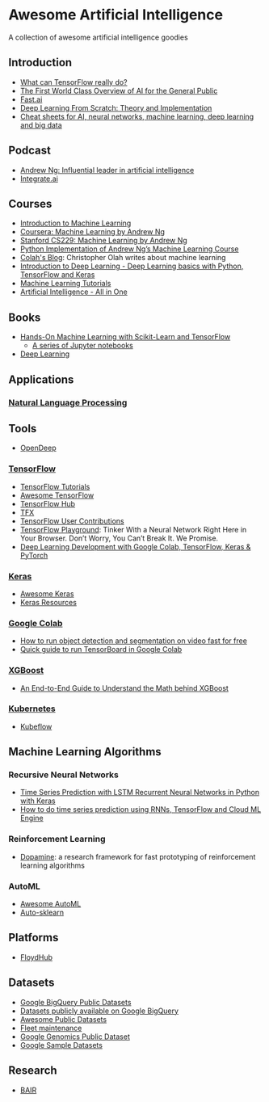 # Awesome Artificial Intelligence
A collection of awesome artificial intelligence goodies

## Introduction
- [What can TensorFlow really do?](https://blog.oursky.com/2018/02/14/tensorflow-business-applications-ai-hong-kong/)
- [The First World Class Overview of AI for the General Public](https://montrealartificialintelligence.com/academy/#The-First-World-Class-Overview-of-AI-for-the-General-Public)
- [Fast.ai](http://wiki.fast.ai/index.php/Main_Page)
- [Deep Learning From Scratch: Theory and Implementation](http://www.deepideas.net/deep-learning-from-scratch-theory-and-implementation/)
- [Cheat sheets for AI, neural networks, machine learning, deep learning and big data](https://becominghuman.ai/cheat-sheets-for-ai-neural-networks-machine-learning-deep-learning-big-data-678c51b4b463)

## Podcast
- [Andrew Ng: Influential leader in artificial intelligence](https://behindthetech.libsynpro.com/003-andrew-ng-influential-leader-in-artificial-intelligence)
- [Integrate.ai](https://www.integrate.ai/podcast/)

## Courses
- [Introduction to Machine Learning](https://www.youtube.com/playlist?list=PLAwxTw4SYaPkQXg8TkVdIvYv4HfLG7SiH)
- [Coursera: Machine Learning by Andrew Ng](https://www.youtube.com/watch?v=qeHZOdmJvFU&list=PLZ9qNFMHZ-A4rycgrgOYma6zxF4BZGGPW)
- [Stanford CS229: Machine Learning by Andrew Ng](https://www.youtube.com/playlist?list=PLA89DCFA6ADACE599)
- [Python Implementation of Andrew Ng’s Machine Learning Course](https://medium.com/analytics-vidhya/python-implementation-of-andrew-ngs-machine-learning-course-part-2-1-1a666f049ad6)
-   [Colah's Blog](https://colah.github.io/): Christopher Olah writes about machine learning
- [Introduction to Deep Learning - Deep Learning basics with Python, TensorFlow and Keras](https://pythonprogramming.net/introduction-deep-learning-python-tensorflow-keras/)
- [Machine Learning Tutorials](https://pythonprogramming.net/machine-learning-tutorials/)
- [Artificial Intelligence - All in One](https://www.youtube.com/channel/UC5zx8Owijmv-bbhAK6Z9apg)

## Books
- [Hands-On Machine Learning with Scikit-Learn and TensorFlow](http://shop.oreilly.com/product/0636920052289.do)
  -   [A series of Jupyter notebooks](https://github.com/ageron/handson-ml)
-   [Deep Learning](http://www.deeplearningbook.org/)

## Applications

### [Natural Language Processing](https://github.com/connected-bsamadi/awesome-wiki/blob/master/awesome-natural-language-processing.md)

## Tools
- [OpenDeep](http://www.opendeep.org)

 ### [TensorFlow](https://www.tensorflow.org/)
 - [TensorFlow Tutorials](https://github.com/Hvass-Labs/TensorFlow-Tutorials)
 - [Awesome TensorFlow](https://github.com/jtoy/awesome-tensorflow)
 - [TensorFlow Hub](https://www.tensorflow.org/hub/)
 - [TFX](https://www.tensorflow.org/tfx/)
 - [TensorFlow User Contributions](https://github.com/tensorflow/tensorflow/tree/master/tensorflow/contrib)
 - [TensorFlow Playground](https://playground.tensorflow.org/): Tinker With a Neural Network Right Here in Your Browser.
Don’t Worry, You Can’t Break It. We Promise.
 - [Deep Learning Development with Google Colab, TensorFlow, Keras & PyTorch](https://www.kdnuggets.com/2018/02/google-colab-free-gpu-tutorial-tensorflow-keras-pytorch.html)
 
 ### [Keras](https://keras.io/)
 - [Awesome Keras](https://github.com/soumendra/awesome-keras)
 - [Keras Resources](https://github.com/fchollet/keras-resources)

### [Google Colab](https://colab.research.google.com/)
 - [How to run object detection and segmentation on video fast for free](https://www.dlology.com/blog/how-to-run-object-detection-and-segmentation-on-video-fast-for-free/)
 - [Quick guide to run TensorBoard in Google Colab](https://www.dlology.com/blog/quick-guide-to-run-tensorboard-in-google-colab/)
 
### [XGBoost](https://xgboost.ai/)
- [An End-to-End Guide to Understand the Math behind XGBoost](https://www.analyticsvidhya.com/blog/2018/09/an-end-to-end-guide-to-understand-the-math-behind-xgboost/)

### [Kubernetes](https://kubernetes.io/)
- [Kubeflow](https://www.kubeflow.org/)

## Machine Learning Algorithms

### Recursive Neural Networks
- [Time Series Prediction with LSTM Recurrent Neural Networks in Python with Keras](https://machinelearningmastery.com/time-series-prediction-lstm-recurrent-neural-networks-python-keras/)
- [How to do time series prediction using RNNs, TensorFlow and Cloud ML Engine](https://medium.com/google-cloud/how-to-do-time-series-prediction-using-rnns-and-tensorflow-and-cloud-ml-engine-2ad2eeb189e8)

### Reinforcement Learning
- [Dopamine](https://github.com/google/dopamine): a research framework for fast prototyping of reinforcement learning algorithms

### AutoML
- [Awesome AutoML](https://github.com/hibayesian/awesome-automl-papers)
- [Auto-sklearn](https://www.kdnuggets.com/2016/08/winning-automl-challenge-auto-sklearn.html)

## Platforms
- [FloydHub](https://www.floydhub.com/)

## Datasets
- [Google BigQuery Public Datasets](https://cloud.google.com/bigquery/public-data/)
- [Datasets publicly available on Google BigQuery](https://www.reddit.com/r/bigquery/wiki/datasets)
- [Awesome Public Datasets](https://github.com/awesomedata/awesome-public-datasets)
- [Fleet maintenance](https://catalog.data.gov/dataset/fleet-maintenance)
- [Google Genomics Public Dataset](https://cloud.google.com/genomics/docs/public-datasets/)
- [Google Sample Datasets](https://cloud.google.com/bigquery/sample-tables)


## Research
- [BAIR](https://bair.berkeley.edu/)
